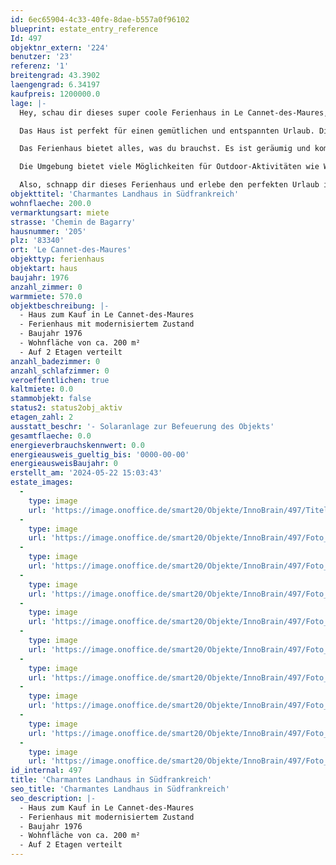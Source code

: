 ```yaml
---
id: 6ec65904-4c33-40fe-8dae-b557a0f96102
blueprint: estate_entry_reference
Id: 497
objektnr_extern: '224'
benutzer: '23'
referenz: '1'
breitengrad: 43.3902
laengengrad: 6.34197
kaufpreis: 1200000.0
lage: |-
  Hey, schau dir dieses super coole Ferienhaus in Le Cannet-des-Maures, Frankreich an! Die Adresse ist Chemin de Bagarry, Nummer 205, 83340. 

  Das Haus ist perfekt für einen gemütlichen und entspannten Urlaub. Die Lage ist traumhaft, umgeben von einer wunderschönen Landschaft. Hier kannst du abschalten und die Natur genießen.

  Das Ferienhaus bietet alles, was du brauchst. Es ist geräumig und komfortabel eingerichtet, mit genug Platz für Freunde oder Familie. Ihr könnt gemeinsam kochen, essen oder gemütliche Abende vor dem Kamin verbringen.

  Die Umgebung bietet viele Möglichkeiten für Outdoor-Aktivitäten wie Wandern, Radfahren oder einfach nur in der Sonne relaxen. Le Cannet-des-Maures hat auch nette Restaurants und Geschäfte, die du erkunden kannst.

  Also, schnapp dir dieses Ferienhaus und erlebe den perfekten Urlaub in Frankreich!
objekttitel: 'Charmantes Landhaus in Südfrankreich'
wohnflaeche: 200.0
vermarktungsart: miete
strasse: 'Chemin de Bagarry'
hausnummer: '205'
plz: '83340'
ort: 'Le Cannet-des-Maures'
objekttyp: ferienhaus
objektart: haus
baujahr: 1976
anzahl_zimmer: 0
warmmiete: 570.0
objektbeschreibung: |-
  - Haus zum Kauf in Le Cannet-des-Maures
  - Ferienhaus mit modernisiertem Zustand
  - Baujahr 1976
  - Wohnfläche von ca. 200 m²
  - Auf 2 Etagen verteilt
anzahl_badezimmer: 0
anzahl_schlafzimmer: 0
veroeffentlichen: true
kaltmiete: 0.0
stammobjekt: false
status2: status2obj_aktiv
etagen_zahl: 2
ausstatt_beschr: '- Solaranlage zur Befeuerung des Objekts'
gesamtflaeche: 0.0
energieverbrauchskennwert: 0.0
energieausweis_gueltig_bis: '0000-00-00'
energieausweisBaujahr: 0
erstellt_am: '2024-05-22 15:03:43'
estate_images:
  -
    type: image
    url: 'https://image.onoffice.de/smart20/Objekte/InnoBrain/497/Titelbild_3649.jpg'
  -
    type: image
    url: 'https://image.onoffice.de/smart20/Objekte/InnoBrain/497/Foto_3651.jpg'
  -
    type: image
    url: 'https://image.onoffice.de/smart20/Objekte/InnoBrain/497/Foto_3653.jpg'
  -
    type: image
    url: 'https://image.onoffice.de/smart20/Objekte/InnoBrain/497/Foto_3655.jpg'
  -
    type: image
    url: 'https://image.onoffice.de/smart20/Objekte/InnoBrain/497/Foto_3657.jpg'
  -
    type: image
    url: 'https://image.onoffice.de/smart20/Objekte/InnoBrain/497/Foto_3659.jpg'
  -
    type: image
    url: 'https://image.onoffice.de/smart20/Objekte/InnoBrain/497/Foto_3661.jpg'
  -
    type: image
    url: 'https://image.onoffice.de/smart20/Objekte/InnoBrain/497/Foto_3663.jpg'
  -
    type: image
    url: 'https://image.onoffice.de/smart20/Objekte/InnoBrain/497/Foto_3665.jpg'
  -
    type: image
    url: 'https://image.onoffice.de/smart20/Objekte/InnoBrain/497/Foto_3667.jpg'
id_internal: 497
title: 'Charmantes Landhaus in Südfrankreich'
seo_title: 'Charmantes Landhaus in Südfrankreich'
seo_description: |-
  - Haus zum Kauf in Le Cannet-des-Maures
  - Ferienhaus mit modernisiertem Zustand
  - Baujahr 1976
  - Wohnfläche von ca. 200 m²
  - Auf 2 Etagen verteilt
---
```

